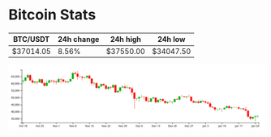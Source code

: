 # Bitcoin Stats

BTC/USDT|24h change|24h high|24h low|
|---|---|---|---|
|$37014.05|8.56%|$37550.00|$34047.50|

<img src="./chart.svg">
